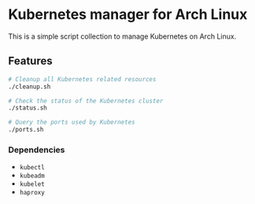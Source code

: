 # Kubernetes manager for Arch Linux

This is a simple script collection to manage Kubernetes on Arch Linux.

## Features

```bash
# Cleanup all Kubernetes related resources
./cleanup.sh

# Check the status of the Kubernetes cluster
./status.sh

# Query the ports used by Kubernetes
./ports.sh
```

### Dependencies

- `kubectl`
- `kubeadm`
- `kubelet`
- `haproxy`
